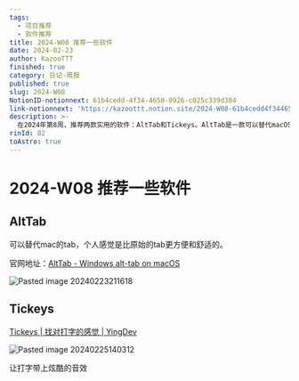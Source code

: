 ```yaml
---
tags:
  - 项目推荐
  - 软件推荐
title: 2024-W08 推荐一些软件
date: 2024-02-23
author: KazooTTT
finished: true
category: 日记-周报
published: true
slug: 2024-W08
NotionID-notionnext: 61b4cedd-4f34-4650-8926-c025c339d384
link-notionnext: 'https://kazoottt.notion.site/2024-W08-61b4cedd4f3446508926c025c339d384'
description: >-
  在2024年第8周，推荐两款实用的软件：AltTab和Tickeys。AltTab是一款可以替代macOS默认切换窗口功能的软件，提供更便捷舒适的体验。Tickeys则是一款为打字添加炫酷音效的软件，让打字体验更加有趣。
rinId: 82
toAstro: true
---
```


# 2024-W08 推荐一些软件

## AltTab

可以替代mac的tab，个人感觉是比原始的tab更方便和舒适的。

官网地址：[AltTab - Windows alt-tab on macOS](https://alt-tab-macos.netlify.app/)

![Pasted image 20240223211618](https://pictures.kazoottt.top/2024/03/20240325-7864a099b4db48ca82ab17edf250943b.png)

## Tickeys

[Tickeys | 找对打字的感觉 | YingDev](https://www.yingdev.com/projects/tickeys)

![Pasted image 20240225140312](https://pictures.kazoottt.top/2024/03/20240325-b244b3ec8e2c306837993f91eebe3cfe.png)

让打字带上炫酷的音效
